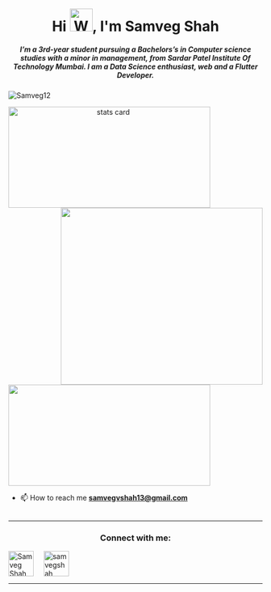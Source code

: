<h1 align="center">Hi <img src="https://raw.githubusercontent.com/nixin72/nixin72/master/wave.gif" 
         alt="Waving hand animated gif"
         height="45"
         width="45" />, I'm Samveg Shah</h1>
<h5 align="center">
I’m a 3rd-year student pursuing a Bachelors’s in Computer science studies with a minor in management, from Sardar Patel Institute Of Technology Mumbai. I am a Data Science enthusiast, web and a Flutter Developer. 
</h5>
<p align="left"> <img src="https://komarev.com/ghpvc/?username=Samveg12&label=Profile%20views&color=0e75b6&style=flat" alt="Samveg12" /> </p>
<p>
<a align= "center" href="https://github.com/Samveg12">
<img alt= "stats card" height="200px" width="400" src="https://github-readme-streak-stats.herokuapp.com/?user=Samveg12&theme=radical">
<img align="right" height="350" width="400" src="https://cdn.dribbble.com/users/2238041/screenshots/4763918/working.gif" /> </a>
</p>
<img height="200px" width="400" src="https://github-readme-stats.vercel.app/api?username=Samveg12&count_private=true&theme=radical&show_icons=true" />



- 📫 How to reach me **samvegvshah13@gmail.com**
<br><br>
<hr>

<h3 align="center">Connect with me:</h3>
<p align="center">

<a href="https://www.linkedin.com/in/samveg-shah-274a181a2/" target="blank"><img align="center" src="https://img.icons8.com/cute-clipart/64/000000/linkedin.png" alt="Samveg Shah" height="50" width="50" /></a>&nbsp;&nbsp;&nbsp;&nbsp;
<a href="https://www.instagram.com/samvegshah_/" target="blank"><img align="center" src="https://img.icons8.com/cute-clipart/64/000000/instagram-new.png" alt="samvegshah_" height="50" width="50" /></a>
</p>

<hr>


